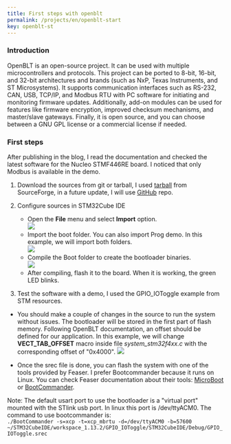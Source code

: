 ```yaml
---
title: First steps with openblt
permalink: /projects/en/openblt-start
key: openblt-st
---
```

### Introduction
OpenBLT is an open-source project. It can be used with multiple microcontrollers and protocols. This project can be ported to 8-bit, 16-bit, and 32-bit architectures and brands (such as NxP, Texas Instruments, and ST Microsystems). It supports communication interfaces such as RS-232, CAN, USB, TCP/IP, and Modbus RTU with PC software for initiating and monitoring firmware updates. Additionally, add-on modules can be used for features like firmware encryption, improved checksum mechanisms, and master/slave gateways. Finally, it is open source, and you can choose between a GNU GPL license or a commercial license if needed.

### First steps
After publishing in the blog, I read the documentation and checked the latest software for the Nucleo STMF446RE board. I noticed that only Modbus is available in the demo.
   1. Download the sources from git or tarball, I used [tarball](https://www.feaser.com/openblt/doku.php?id=download) from SourceForge, in a future update, I will use [GitHub](https://github.com/feaser/openblt) repo. 

   2. Configure sources in STM32Cube IDE  
      - Open the **File** menu and select **Import** option.   
      ![](https://raw.githubusercontent.com/razielgdn/risingembeddedmx/site/assets/images/openblt/01ImportProject.png)   
      - Import the boot folder. You can also import Prog demo. In this example, we will import both folders.  
      ![](https://raw.githubusercontent.com/razielgdn/risingembeddedmx/site/assets/images/openblt/02ImportProject.png)   
      - Compile the Boot folder to create the bootloader binaries.  
      ![](https://raw.githubusercontent.com/razielgdn/risingembeddedmx/site/assets/images/openblt/03ImportProject.png)   
      - After compiling, flash it to the board. When it is working, the green LED blinks.  

   3. Test the software with a demo, I used the GPIO_IOToggle example from STM resources. 
   - You should make a couple of changes in the source to run the system without issues. The bootloader will be stored in the first part of flash memory. Following OpenBLT documentation, an offset should be defined for our application. In this example, we will change  **VECT_TAB_OFFSET** macro inside file *system_stm32f4xx.c* with the corresponding offset of "0x4000". 
   ![](https://raw.githubusercontent.com/razielgdn/risingembeddedmx/site/assets/images/openblt/04ImportProject.png)

   - Once the srec file is done, you can flash the system with one of the tools provided by Feaser. I prefer Bootcommander because it runs on Linux. You can check Feaser documentation about their tools: [MicroBoot](https://www.feaser.com/openblt/doku.php?id=manual:microboot) or [BootCommander](https://www.feaser.com/openblt/doku.php?id=manual:bootcommander).

   Note: The default usart port to use the bootloader is a "virtual port" mounted with the STlink usb port. In linux this port is /dev/ttyACM0. 
   The command to use bootcommander is:      
   `./BootCommander -s=xcp -t=xcp_mbrtu -d=/dev/ttyACM0 -b=57600 ~/STM32CubeIDE/workspace_1.13.2/GPIO_IOToggle/STM32CubeIDE/Debug/GPIO_IOToggle.srec`


